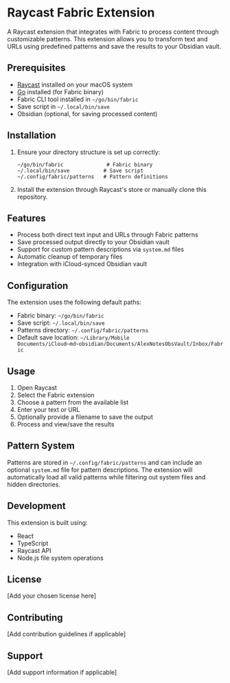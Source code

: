 # Raycast Fabric Extension

A Raycast extension that integrates with Fabric to process content through customizable patterns. This extension allows you to transform text and URLs using predefined patterns and save the results to your Obsidian vault.

## Prerequisites

- [Raycast](https://raycast.com/) installed on your macOS system
- [Go](https://golang.org/) installed (for Fabric binary)
- Fabric CLI tool installed in `~/go/bin/fabric`
- Save script in `~/.local/bin/save`
- Obsidian (optional, for saving processed content)

## Installation

1. Ensure your directory structure is set up correctly:
   ```
   ~/go/bin/fabric              # Fabric binary
   ~/.local/bin/save           # Save script
   ~/.config/fabric/patterns   # Pattern definitions
   ```

2. Install the extension through Raycast's store or manually clone this repository.

## Features

- Process both direct text input and URLs through Fabric patterns
- Save processed output directly to your Obsidian vault
- Support for custom pattern descriptions via `system.md` files
- Automatic cleanup of temporary files
- Integration with iCloud-synced Obsidian vault

## Configuration

The extension uses the following default paths:
- Fabric binary: `~/go/bin/fabric`
- Save script: `~/.local/bin/save`
- Patterns directory: `~/.config/fabric/patterns`
- Default save location: `~/Library/Mobile Documents/iCloud~md~obsidian/Documents/AlexNotesObsVault/Inbox/Fabric`

## Usage

1. Open Raycast
2. Select the Fabric extension
3. Choose a pattern from the available list
4. Enter your text or URL
5. Optionally provide a filename to save the output
6. Process and view/save the results

## Pattern System

Patterns are stored in `~/.config/fabric/patterns` and can include an optional `system.md` file for pattern descriptions. The extension will automatically load all valid patterns while filtering out system files and hidden directories.

## Development

This extension is built using:
- React
- TypeScript
- Raycast API
- Node.js file system operations

## License

[Add your chosen license here]

## Contributing

[Add contribution guidelines if applicable]

## Support

[Add support information if applicable]